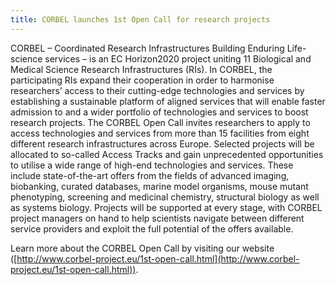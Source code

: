 ```yaml
---
title: CORBEL launches 1st Open Call for research projects
---
```


CORBEL – Coordinated Research Infrastructures Building Enduring Life-science services – is an EC Horizon2020 project uniting 11 Biological and Medical Science Research Infrastructures (RIs). In CORBEL, the participating RIs expand their cooperation in order to harmonise researchers’ access to their cutting-edge technologies and services by establishing a sustainable platform of aligned services that will enable faster admission to and a wider portfolio of technologies and services to boost research projects.
The CORBEL Open Call invites researchers to apply to access technologies and services from more than 15 facilities from eight different research infrastructures across Europe. Selected projects will be allocated to so-called Access Tracks and gain unprecedented opportunities to utilise a wide range of high-end technologies and services. These include state-of-the-art offers from the fields of advanced imaging, biobanking, curated databases, marine model organisms, mouse mutant phenotyping, screening and medicinal chemistry, structural biology as well as systems biology.
Projects will be supported at every stage, with CORBEL project managers on hand to help scientists navigate between different service providers and exploit the full potential of the offers available.

Learn more about the CORBEL Open Call by visiting our website ([http://www.corbel-project.eu/1st-open-call.html](http://www.corbel-project.eu/1st-open-call.html)).